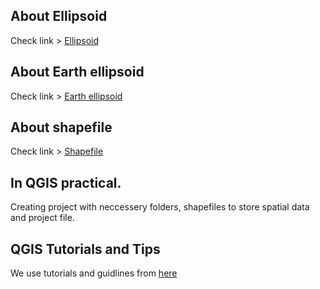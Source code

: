 
## About Ellipsoid
Check link > [Ellipsoid](https://en.wikipedia.org/wiki/Ellipsoid)

## About Earth ellipsoid
Check link > [Earth ellipsoid](https://en.wikipedia.org/wiki/Earth_ellipsoid)


## About shapefile
Check link > [Shapefile](https://en.wikipedia.org/wiki/Shapefile)


## In QGIS practical.

Creating project with neccessery folders, shapefiles to store spatial data and project file.

## QGIS Tutorials and Tips
We use tutorials and guidlines from [here](https://www.qgistutorials.com/en/index.html)